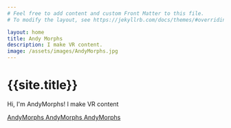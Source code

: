 ```yaml
---
# Feel free to add content and custom Front Matter to this file.
# To modify the layout, see https://jekyllrb.com/docs/themes/#overriding-theme-defaults

layout: home
title: Andy Morphs
description: I make VR content.
image: /assets/images/AndyMorphs.jpg
---
```



<div class="wrapper">
<h1>{{site.title}}</h1>

<p>Hi, I'm AndyMorphs! I make VR content</p>
<div class="flex">
	<a class="btn" target="_blank" href="https://www.youtube.com/andymorphs">AndyMorphs <i class="fa-brands fa-youtube"></i></a>
	<a class="btn" target="_blank" href="https://www.x.com/andymorphs">AndyMorphs <i class="fa-brands fa-x-twitter"></i></a>
	<a class="btn" target="_blank" href="https://www.tiktok.com/@andymorphs">AndyMorphs <i class="fa-brands fa-tiktok"></i></a>
</div>

</div>


